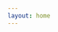 ```yaml
---
layout: home
---
```


<script setup>
import RecArticles from './components/RecArticles.vue'
</script>

<RecArticles />